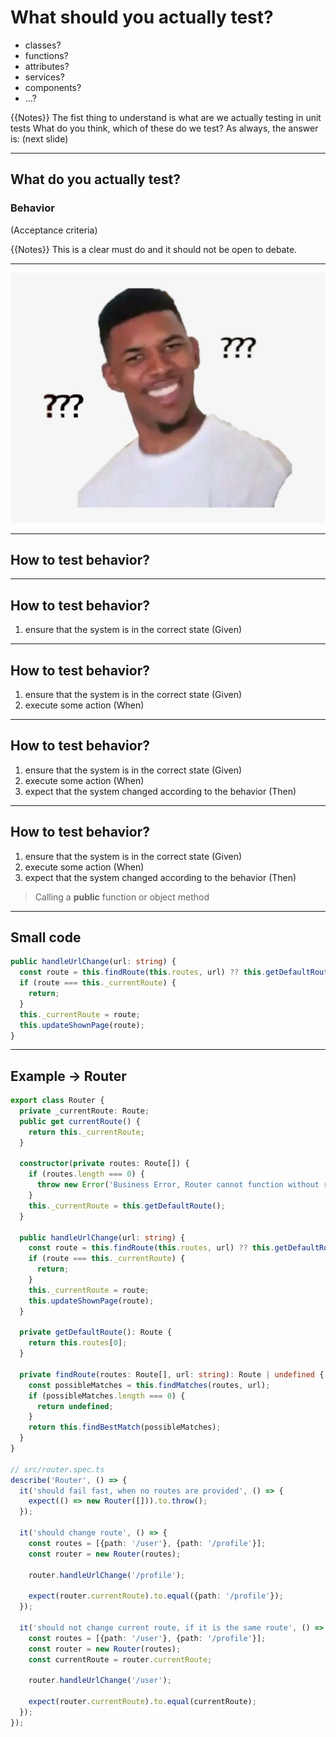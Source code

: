 # What should you actually test?

- classes?
- functions?
- attributes?
- services?
- components?
- ...?

{{Notes}}
The fist thing to understand is what are we actually testing in unit tests
What do you think, which of these do we test?
As always, the answer is: (next slide)

---

## What do you actually test?

### Behavior

(Acceptance criteria)

{{Notes}}
This is a clear must do and it should not be open to debate.

---

![Confused Meme](img/confused-meme.jpg)

<!-- .element: style="background: white"-->

---

<!-- .element: data-auto-animate -->

## How to test behavior?

---

<!-- .element: data-auto-animate -->

## How to test behavior?

1. ensure that the system is in the correct state (Given)

---

<!-- .element: data-auto-animate -->

## How to test behavior?

1. ensure that the system is in the correct state (Given)
2. execute some action (When)

---

<!-- .element: data-auto-animate -->

## How to test behavior?

1. ensure that the system is in the correct state (Given)
2. execute some action (When)
3. expect that the system changed according to the behavior (Then)

---

<!-- .element: data-auto-animate -->

## How to test behavior?

1. ensure that the system is in the correct state (Given)
2. execute some action (When)
3. expect that the system changed according to the behavior (Then)

> Calling a **public** function or object method

---

<!-- .element: class="inline-code" -->

## Small code

```typescript [2-5|2(21-30,57-72)|6]
public handleUrlChange(url: string) {
  const route = this.findRoute(this.routes, url) ?? this.getDefaultRoute();
  if (route === this._currentRoute) {
    return;
  }
  this._currentRoute = route;
  this.updateShownPage(route);
}
```

---

## Example -> Router

```typescript [2,8-13|15-22|16-17,22|29-35|40-42|44-51|53-61]
export class Router {
  private _currentRoute: Route;
  public get currentRoute() {
    return this._currentRoute;
  }

  constructor(private routes: Route[]) {
    if (routes.length === 0) {
      throw new Error('Business Error, Router cannot function without routes.');
    }
    this._currentRoute = this.getDefaultRoute();
  }

  public handleUrlChange(url: string) {
    const route = this.findRoute(this.routes, url) ?? this.getDefaultRoute();
    if (route === this._currentRoute) {
      return;
    }
    this._currentRoute = route;
    this.updateShownPage(route);
  }

  private getDefaultRoute(): Route {
    return this.routes[0];
  }

  private findRoute(routes: Route[], url: string): Route | undefined {
    const possibleMatches = this.findMatches(routes, url);
    if (possibleMatches.length === 0) {
      return undefined;
    }
    return this.findBestMatch(possibleMatches);
  }
}

// src/router.spec.ts
describe('Router', () => {
  it('should fail fast, when no routes are provided', () => {
    expect(() => new Router([])).to.throw();
  });

  it('should change route', () => {
    const routes = [{path: '/user'}, {path: '/profile'}];
    const router = new Router(routes);

    router.handleUrlChange('/profile');

    expect(router.currentRoute).to.equal({path: '/profile'});
  });

  it('should not change current route, if it is the same route', () => {
    const routes = [{path: '/user'}, {path: '/profile'}];
    const router = new Router(routes);
    const currentRoute = router.currentRoute;

    router.handleUrlChange('/user');

    expect(router.currentRoute).to.equal(currentRoute);
  });
});
```
